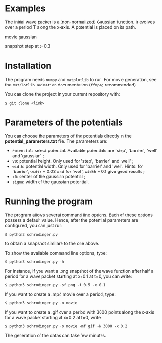 # Examples

The initial wave packet is a (non-normalized) Gaussian function. It evolves over a period T along the x-axis. A potential is placed on its path.

movie gaussian 

snapshot step at t=0.3

# Installation

The program needs `numpy` and `matplotlib` to run. For movie generation, see the `matplotlib.animation` documentation (`ffmpeg` recommended).

You can clone the project in your current repository with:

```
$ git clone <link>
```

# Parameters of the potentials

You can choose the parameters of the potentials directly in the **potential_parameters.txt** file. The parameters are:

- `Potential`: select potential. Available potentials are 'step', 'barrier', 'well' and 'gaussian' ;
- `V0`: potential height. Only used for 'step', 'barrier' and 'well' ;
- `width`: potential width. Only used for 'barrier' and 'well'. Hints: for 'barrier', `width` = 0.03 and for 'well', `width` = 0.1 give good results ;
- `x0`: center of the gaussian potential ;
- `sigma`: width of the gaussian potential.

# Running the program

The program allows several command line options. Each of these options possess a default value. Hence, after the potential parameters are configured, you can just run 

```
$ python3 schrodinger.py
```

to obtain a snapshot similare to the one above.

To show the available command line options, type:

```
$ python3 schrodinger.py -h
```

For instance, if you want a .png snapshot of the wave function after half a period for a wave packet starting at x=0.1 at t=0, you can write:

```
$ python3 schrodinger.py -sf png -t 0.5 -x 0.1
```

If you want to create a .mp4 movie over a period, type:

```
$ python3 schrodinger.py -o movie
```

If you want to create a .gif over a period with 3000 points along the x-axis for a wave packet starting at x=0.2 at t=0, write:

```
$ python3 schrodinger.py -o movie -mf gif -N 3000 -x 0.2
```

The generation of the datas can take few minutes.
